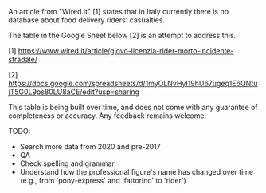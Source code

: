 An article from "Wired.it" [1] states that in Italy currently there is no database about food delivery riders' casualties. 

The table in the Google Sheet below [2] is an attempt to address this.  

[1] https://www.wired.it/article/glovo-licenzia-rider-morto-incidente-stradale/

[2] https://docs.google.com/spreadsheets/d/1myOLNvHyI19hU67ugeq1E6QNtujT5G0L9ps80LU8aCE/edit?usp=sharing

This table is being built over time, and does not come with any guarantee of completeness or accuracy. Any feedback remains welcome. 

TODO: 
- Search more data from 2020 and pre-2017 
- QA
- Check spelling and grammar 
- Understand how the professional figure's name has changed over time (e.g., from 'pony-express' and 'fattorino' to 'rider') 
